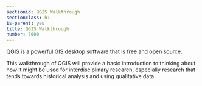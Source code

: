 ```yaml
---
sectionid: QGIS Walkthrough
sectionclass: h1
is-parent: yes
title: QGIS Walkthrough
number: 7000
---
```


QGIS is a powerful GIS desktop software that is free and open source.  

This walkthrough of QGIS will provide a basic introduction to thinking about how it might be used for interdisciplinary research, especially research that tends towards historical analysis and using qualitative data.  


